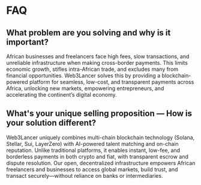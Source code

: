 # FAQ

## What problem are you solving and why is it important?

African businesses and freelancers face high fees, slow transactions, and unreliable infrastructure when making cross-border payments. This limits economic growth, stifles intra-African trade, and excludes many from financial opportunities. Web3Lancer solves this by providing a blockchain-powered platform for seamless, low-cost, and transparent payments across Africa, unlocking new markets, empowering entrepreneurs, and accelerating the continent’s digital economy.

## What's your unique selling proposition — How is your solution different?

Web3Lancer uniquely combines multi-chain blockchain technology (Solana, Stellar, Sui, LayerZero) with AI-powered talent matching and on-chain reputation. Unlike traditional platforms, it enables instant, low-fee, and borderless payments in both crypto and fiat, with transparent escrow and dispute resolution. Our open, decentralized infrastructure empowers African freelancers and businesses to access global markets, build trust, and transact securely—without reliance on banks or intermediaries.
